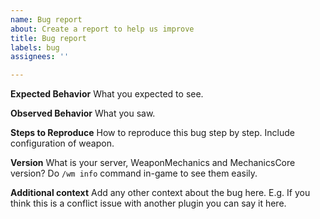 ```yaml
---
name: Bug report
about: Create a report to help us improve
title: Bug report
labels: bug
assignees: ''

---
```


**Expected Behavior**
What you expected to see.

**Observed Behavior**
What you saw.

**Steps to Reproduce**
How to reproduce this bug step by step. Include configuration of weapon.

**Version**
What is your server, WeaponMechanics and MechanicsCore version? Do ```/wm info``` command in-game to see them easily.

**Additional context**
Add any other context about the bug here. E.g. If you think this is a conflict issue with another plugin you can say it here.
